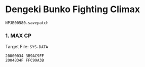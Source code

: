 #  Dengeki Bunko Fighting Climax 

`NPJB00580.savepatch`

### 1. MAX CP

Target File: `SYS-DATA`

```
20000034 3B9AC9FF
2004834F FFC99A3B
```

